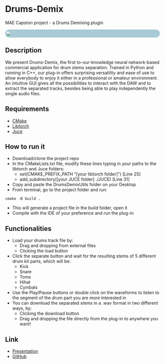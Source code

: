 # Drums-Demix
MAE Capston project - a Drums Demixing plugin

<div style="background-color: rgb(167, 202, 212); border-radius: 15px; padding: 5px">
<image src="drums_demix/DrumsDemixUtils/DrumsDemixImages/DD_GUI.png" style="margin-left: -2px; border-radius: 15px"></image>
</div>



## Description
We present Drums-Demix, the first to-our-knowledge neural network-based commercial application for drum stems separation. 
Trained in Python and running in C++, our plug-in offers surprising versatility and ease of use to allow everybody to enjoy it either in a professional or amateur environment. 
An intuitive GUI gives all the possibilities to interact with the DAW and to extract the separated tracks, besides being able to play independently the single audio files.

## Requirements
* [CMake](https://cmake.org) 
* [Libtorch](https://pytorch.org/get-started/locally/)
* [Juce](https://juce.com)

## How to run it
* Download/clone the project repo
* In the CMakeLists.txt file, modify these lines typing in your paths to the libtorch and Juce folders:
  * set(CMAKE_PREFIX_PATH "[your libtorch folder]")  [Line 25]
  * add_subdirectory([your JUCE folder] ./JUCE)   [Line 31]
* Copy and paste the DrumsDemixUtils folder on your Desktop
* From terminal, go to the project folder and run:
```console
cmake -B build .
```
* This will generate a project file in the build folder, open it
* Compile with the IDE of your preference and run the plug-in

## Functionalities
* Load your drums track file by:
  * Drag and dropping from external files
  * Clicking the load button
* Click the separate button and wait for the resulting stems of 5 different drum kit parts, which will be:
  * Kick
  * Snare
  * Toms
  * Hihat
  * Cymbals
* Use the Play/Pause buttons or double click on the waveforms to listen to the segment of the drum part you are more interested in
* You can download the separated stems in a .wav format in two different ways, by:
  * Clicking the download button
  * Drag and dropping the file directly from the plug-in to anywhere you want!

## Link

* [Presentation](https://drive.google.com/file/d/19SA2RIHljjGD7Um65_ZcaB2VlucqQiXA/view?usp=drivesdk)
* [GitHub](https://github.com/EdoardoMor/DrumsDemix)
 

 
 
